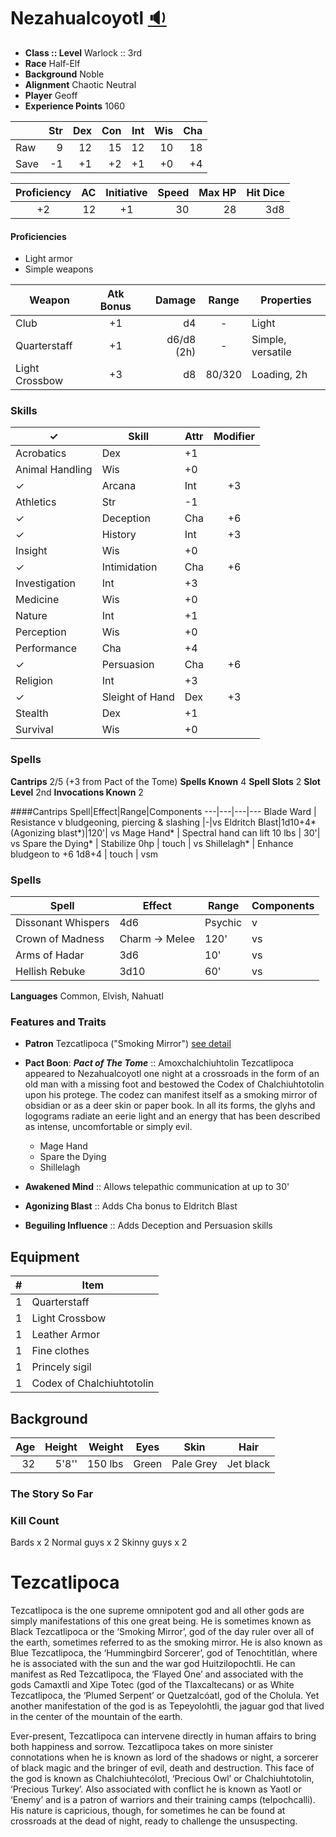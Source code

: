 # Nezahualcoyotl [:sound:](https://en.wikipedia.org/wiki/File:Nezahualcoyotl1.ogg)

* **Class :: Level** Warlock :: 3rd
* **Race** Half-Elf
* **Background** Noble
* **Alignment** Chaotic Neutral
* **Player** Geoff
* **Experience Points** 1060


|      |Str  | Dex  | Con  | Int  | Wis  | Cha
| ---  | --: | --:  | --:  | --:  | --:  | --:
| Raw  |  9  |  12  |  15  |  12  |  10  |  18
| Save | -1  |  +1  |  +2  |  +1  |  +0  |  +4



Proficiency | AC  | Initiative | Speed | Max HP | Hit Dice
:----------: | --: | :---------: | ----: | -----: | -------:
         +2 |  12 |         +1  | 30    |     28 | 3d8

#### Proficiencies
* Light armor
* Simple weapons


Weapon         | Atk Bonus | Damage     | Range | Properties
------         | :-------: | -----:     | :---: | ----------
Club		   | +1        | d4	        | -     | Light
Quarterstaff   | +1     | d6/d8 (2h) | -     | Simple, versatile
Light Crossbow | +3 | d8 | 80/320 | Loading, 2h


### Skills
 ✓ | Skill           | Attr | Modifier
---| --------------- | ---- | :-------:
 | Acrobatics      | Dex  | +1
 | Animal Handling | Wis  | +0
✓| Arcana          | Int  | +3
 | Athletics       | Str  | -1
✓| Deception       | Cha  | +6
✓| History         | Int  | +3
 | Insight         | Wis  | +0
✓| Intimidation    | Cha  | +6
 | Investigation   | Int  | +3
 | Medicine        | Wis  | +0
 | Nature          | Int  | +1
 | Perception      | Wis  | +0
 | Performance     | Cha  | +4
✓| Persuasion      | Cha  | +6
 | Religion        | Int  | +3
✓| Sleight of Hand | Dex  | +3
 | Stealth         | Dex  | +1
 | Survival        | Wis  | +0

### Spells
**Cantrips** 2/5 (+3 from Pact of the Tome)
**Spells Known** 4
**Spell Slots** 2
**Slot Level** 2nd
**Invocations Known** 2

####Cantrips
Spell|Effect|Range|Components
---|---|---|---
Blade Ward | Resistance v bludgeoning, piercing & slashing |-|vs
Eldritch Blast|1d10+4* (Agonizing blast*)|120'| vs
Mage Hand* | Spectral hand can lift 10 lbs | 30'| vs
Spare the Dying* | Stabilize 0hp | touch | vs
Shillelagh* | Enhance bludgeon to +6 1d8+4 | touch | vsm

### Spells
Spell|Effect|Range|Components
---|---|---|---
Dissonant Whispers|4d6|Psychic|v
Crown of Madness|Charm -> Melee| 120'|vs
Arms of Hadar|3d6|10'|vs
Hellish Rebuke|3d10|60'|vs


**Languages**
Common, Elvish, Nahuatl

### Features and Traits
* **Patron** Tezcatlipoca ("Smoking Mirror") [see detail](#Tezcatlipoca)
* **Pact Boon**: ***Pact of The Tome*** :: Amoxchalchiuhtolin
Tezcatlipoca appeared to Nezahualcoyotl one night at a crossroads in the form of an old man with a missing foot and bestowed the Codex of Chalchiuhtotolin upon his protege. The codez can manifest itself as a smoking mirror of obsidian or as a deer skin or paper book. In all its forms, the glyhs and logograms radiate an eerie light and an energy that has been described as intense, uncomfortable or simply evil.
	* Mage Hand
	* Spare the Dying
	* Shillelagh

* **Awakened Mind** :: Allows telepathic communication at up to 30'
* **Agonizing Blast** :: Adds Cha bonus to Eldritch Blast
* **Beguiling Influence** :: Adds Deception and Persuasion skills


## Equipment
\#  | Item
--: | ---------
1   | Quarterstaff
1   | Light Crossbow
1	| Leather Armor
1   | Fine clothes
1   | Princely sigil
1   | Codex of Chalchiuhtotolin

## Background

Age | Height | Weight  | Eyes   | Skin      | Hair
--: | -----: | ------: | ----   | ----------| ------
32  | 5'8'' | 150 lbs   | Green   | Pale Grey | Jet black


### The Story So Far

### Kill Count
Bards x 2
Normal guys x 2
Skinny guys x 2


# Tezcatlipoca
Tezcatlipoca is the one supreme omnipotent god and all other gods are simply manifestations of this one great being. He is sometimes known as Black Tezcatlipoca or the ‘Smoking Mirror’, god of the day ruler over all of the earth, sometimes referred to as the smoking mirror. He is also known as Blue Tezcatlipoca, the ‘Hummingbird Sorcerer’, god of Tenochtitlán, where he is associated with the sun and the war god Huitzilopochtli. He can manifest as Red Tezcatlipoca, the ‘Flayed One’ and associated with the gods Camaxtli and Xipe Totec (god of the Tlaxcaltecans) or as White Tezcatlipoca, the ‘Plumed Serpent’ or Quetzalcóatl, god of the Cholula. Yet another manifestation of the god is as Tepeyolohtli, the jaguar god that lived in the center of the mountain of the earth.

Ever-present, Tezcatlipoca can intervene directly in human affairs to bring both happiness and sorrow. Tezcatlipoca takes on more sinister connotations when he is known as lord of the shadows or night, a sorcerer of black magic and the bringer of evil, death and destruction. This face of the god is known as Chalchiuhtecólotl, ‘Precious Owl’ or Chalchiuhtotolin, ‘Precious Turkey’. Also associated with conflict he is known as Yaotl or ‘Enemy’ and is a patron of warriors and their training camps (telpochcalli). His nature is capricious, though, for sometimes he can be found at crossroads at the dead of night, ready to challenge the unsuspecting.


